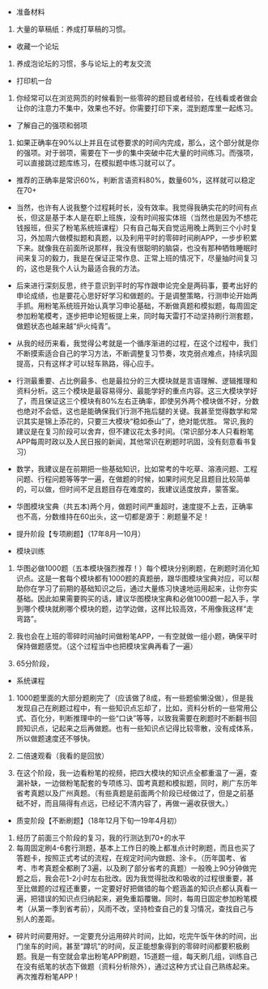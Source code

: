 - 准备材料
1. 大量的草稿纸：养成打草稿的习惯。

- 收藏一个论坛
1. 养成泡论坛的习惯，多与论坛上的考友交流

- 打印机一台
1. 你经常可以在浏览网页的时候看到一些零碎的题目或者经验，在线看或者做会让你的注意力不集中，效果也不好。你需要打印下来，混到题库里一起练习。

- 了解自己的强项和弱项
1. 如果正确率在90%以上并且在试卷要求的时间内完成，那么，这个部分就是你的强项。对于弱项，需要在下一步的集中突破中花大量的时间练习。而强项，可以直接跳过题库练习，在模拟题中练习就可以了。

- 推荐的正确率是常识60%，判断言语资料80%，数量60%，这样就可以稳定在70+
- 当然，也许有人说我整个过程耗时长，没有效率。我觉得我确实花的时间有点长，但这是基于本人是在职上班族，没有时间报实体班（当然也是因为不想花钱报班，但买了粉笔系统班课程）只有自己每天自觉运用晚上两到三个小时复习，外加周六做模拟题和真题，以及利用平时的零碎时间刷APP，一步步积累下来。就像我在前面所说那样，我没有很聪明的脑袋，也没有那种牺牲睡眠时间来复习的毅力，我是在保证正常作息、正常上班的情况下，尽量抽时间复习的，这也是我个人认为最适合我的方法。

- 后来进行深刻反思，终于意识到平时的写作跟申论完全是两码事，要考出好的申论成绩，也是要花心思好好学习和做题的。于是调整策略，行测申论开始两手抓。用粉笔系统班开始认真学习申论基础，不断做真题和模拟题，每周固定参加粉笔模考，逐步把申论短板提上来，同时每天雷打不动坚持刷行测套题，做题状态也越来越“炉火纯青”。

- 从我的经历来看，我觉得公考就是一个循序渐进的过程，在这个过程中，我们不断摸索适合自己的学习方法，不断调整复习节奏，攻克弱点难点，持续巩固提高，只有这样才可以轻车熟路，得心应手。
- 行测最重要、占比例最多、也是最拉分的三大模块就是言语理解、逻辑推理和资料分析。这三个模块是最容易得分、最能学好的重点内容。这三大模块学好了，而且保证这三个模块有80%左右正确率，即使另外两个模块做不好，分数也绝对不会低，这也是能确保我们行测不拖后腿的关键。我甚至觉得数学和常识其实是锦上添花的，只要三大模块“稳如泰山”了，绝对能优胜。
常识,我的建议是在复习阶段可以舍弃，但不建议花太多时间。（常识部分本人只看粉笔APP每周时政以及人民日报的新闻，其他常识在刷题时巩固，没有刻意看书复习）

- 数学，我建议是在前期把一些基础知识，比如常考的牛吃草、溶液问题、工程问题、行程问题等等学一遍，在做题的时候，如果时间充足且题目比较简单的，可以做，但时间不足且题目存在难度的，我建议适度放弃，蒙答案。
- 华图模块宝典（共五本)两个月，做题时间严重超时，速度提不上去，正确率也不高，分数维持在60出头，这一切都是源于：刷题量不足！
- 提升阶段【专项刷题】（17年8月—10月）
- 模块训练
1. 华图必做1000题（五本模块强烈推荐！）每个模块分别刷题，在刷题时消化知识点。这是一套每个模块都有1000题的真题册，跟华图模块宝典对应，可以帮助你在学习了前期的基础知识之后，通过大量练习快速地运用起来，让你夯实基础。因此如果需要购买的话，建议华图模块宝典和必做1000题一起入手，学到哪个模块就刷哪个模块的题，边学边做，这样比较高效，不用像我这样“走弯路”。

2. 我也会在上班的零碎时间抽时间做粉笔APP，一有空就做一组小题，确保平时保持做题感觉。（这个过程当中也把模块宝典再看了一遍）
3. 65分阶段，
- 系统课程
1. 1000题里面的大部分题刷完了（应该做了8成，有一些题偷懒没做），但是我发现自己在刷题过程中，有一些知识点忘却了，比如，资料分析的一些常用公式、百化分，判断推理中的一些“口诀”等等，以致我需要在刷题时不断翻书回顾知识点，记起来之后再做题。也有一些知识点记得比较零散，没有成体系，所以做题速度还不够快。

2. 二倍速观看（我看的是回放）
3. 在这个阶段，我一边看粉笔的视频，把四大模块的知识点全都重温了一遍，查漏补缺，一边做粉笔配套的专项练习、国考真题和模拟题，同时，刷广东历年省考真题以及广州真题。（有些真题是前面两个阶段已经做过了，但是之前基础不好，而且隔得有点远，已经记不清内容了，再做一遍收获很大。）

- 质变阶段【不断刷题】（18年12月下旬—19年4月初）
1. 经历了前面三个阶段的复习，我的行测达到70+的水平
2. 每周固定刷4-6套行测题，基本上工作日的晚上都准点计时刷题，而且也买了答题卡，按照正式考试的流程，在规定时间内做题、涂卡。（历年国考、省考、市考真题全都刷了3遍，以及刷了部分省考的真题）一般晚上90分钟做完题之后，我会花1-2小时左右批改。因为我觉得批改和吸收的过程很重要，甚至比做题的过程还重要，一定要好好把做错的每个题涵盖的知识点都认真看一遍，把错误的知识点归纳起来，避免重蹈覆辙。同时，每周日固定参加粉笔模考（从第一季到省考前），风雨不改，坚持检查自己的复习情况，查找自己与别人的差距。

- 碎片时间要用好。一定要充分运用碎片时间，比如，吃完午饭午休的时间，出门坐车的时间，甚至“蹲坑”的时间，反正能想象得到的零碎时间都要积极刷题。我是一有空就会拿出粉笔APP刷题，15道题一组，每天刷几组，训练自己在没有纸笔的状态下做题（资料分析除外），通过这种方式让自己熟练起来。再次推荐粉笔APP！

